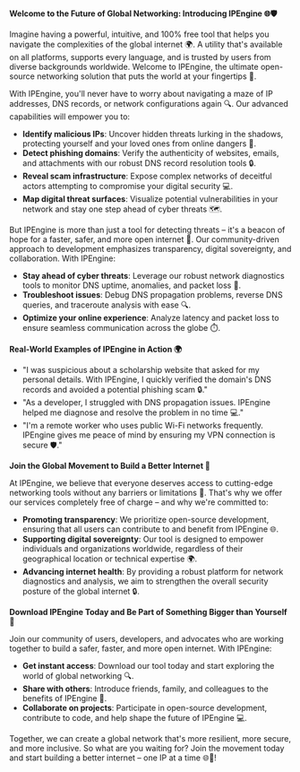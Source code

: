 **Welcome to the Future of Global Networking: Introducing IPEngine 🌐🛡️**

Imagine having a powerful, intuitive, and 100% free tool that helps you navigate the complexities of the global internet 🌍. A utility that's available on all platforms, supports every language, and is trusted by users from diverse backgrounds worldwide. Welcome to IPEngine, the ultimate open-source networking solution that puts the world at your fingertips 🔑.

With IPEngine, you'll never have to worry about navigating a maze of IP addresses, DNS records, or network configurations again 🔍. Our advanced capabilities will empower you to:

*   **Identify malicious IPs**: Uncover hidden threats lurking in the shadows, protecting yourself and your loved ones from online dangers 🚨.
*   **Detect phishing domains**: Verify the authenticity of websites, emails, and attachments with our robust DNS record resolution tools 🔒.
*   **Reveal scam infrastructure**: Expose complex networks of deceitful actors attempting to compromise your digital security 💻.
*   **Map digital threat surfaces**: Visualize potential vulnerabilities in your network and stay one step ahead of cyber threats 🗺️.

But IPEngine is more than just a tool for detecting threats – it's a beacon of hope for a faster, safer, and more open internet 🔌. Our community-driven approach to development emphasizes transparency, digital sovereignty, and collaboration. With IPEngine:

*   **Stay ahead of cyber threats**: Leverage our robust network diagnostics tools to monitor DNS uptime, anomalies, and packet loss 📡.
*   **Troubleshoot issues**: Debug DNS propagation problems, reverse DNS queries, and traceroute analysis with ease 🔍.
*   **Optimize your online experience**: Analyze latency and packet loss to ensure seamless communication across the globe ⏱️.

**Real-World Examples of IPEngine in Action 🌍**

*   "I was suspicious about a scholarship website that asked for my personal details. With IPEngine, I quickly verified the domain's DNS records and avoided a potential phishing scam 🔒."
*   "As a developer, I struggled with DNS propagation issues. IPEngine helped me diagnose and resolve the problem in no time 💻."
*   "I'm a remote worker who uses public Wi-Fi networks frequently. IPEngine gives me peace of mind by ensuring my VPN connection is secure 🛡️."

**Join the Global Movement to Build a Better Internet 🔀**

At IPEngine, we believe that everyone deserves access to cutting-edge networking tools without any barriers or limitations 💸. That's why we offer our services completely free of charge – and why we're committed to:

*   **Promoting transparency**: We prioritize open-source development, ensuring that all users can contribute to and benefit from IPEngine 🌐.
*   **Supporting digital sovereignty**: Our tool is designed to empower individuals and organizations worldwide, regardless of their geographical location or technical expertise 🌍.
*   **Advancing internet health**: By providing a robust platform for network diagnostics and analysis, we aim to strengthen the overall security posture of the global internet 🔒.

**Download IPEngine Today and Be Part of Something Bigger than Yourself 🚀**

Join our community of users, developers, and advocates who are working together to build a safer, faster, and more open internet. With IPEngine:

*   **Get instant access**: Download our tool today and start exploring the world of global networking 🔍.
*   **Share with others**: Introduce friends, family, and colleagues to the benefits of IPEngine 🤝.
*   **Collaborate on projects**: Participate in open-source development, contribute to code, and help shape the future of IPEngine 💻.

Together, we can create a global network that's more resilient, more secure, and more inclusive. So what are you waiting for? Join the movement today and start building a better internet – one IP at a time 🌐🚀!